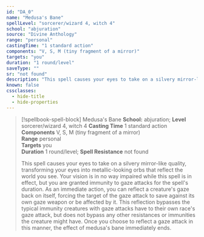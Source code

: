 ```yaml
---
id: "DA_0"
name: "Medusa's Bane"
spellLevel: "sorcerer/wizard 4, witch 4"
school: "abjuration"
source: "Divine Anthology"
range: "personal"
castingTime: "1 standard action"
components: "V, S, M (tiny fragment of a mirror)"
targets: "you"
duration: "1 round/level"
saveType: ""
sr: "not found"
description: "This spell causes your eyes to take on a silvery mirror-like quality, transforming your eyes into metallic-looking orbs that reflect the world you see. Your vision is in no way impaired while this spell is in effect, but you are granted immunity to gaze attacks for the spell's duration. As an immediate action, you can reflect a creature's gaze back on itself, forcing the target of the gaze attack to save against its own gaze weapon or be affected by it. This reflection bypasses the typical immunity creatures with gaze attacks have to their own race's gaze attack, but does not bypass any other resistances or immunities the creature might have. Once you choose to reflect a gaze attack in this manner, the effect of medusa's bane immediately ends."
known: false
cssclasses:
  - hide-title
  - hide-properties
---
```


> [!spellbook-spell-block] Medusa's Bane
> **School:** abjuration; **Level** sorcerer/wizard 4, witch 4
> **Casting Time** 1 standard action  
> **Components** V, S, M (tiny fragment of a mirror)  
> **Range** personal  
> **Targets** you  
> **Duration** 1 round/level; **Spell Resistance** not found
> 
> This spell causes your eyes to take on a silvery mirror-like quality, transforming your eyes into metallic-looking orbs that reflect the world you see. Your vision is in no way impaired while this spell is in effect, but you are granted immunity to gaze attacks for the spell's duration. As an immediate action, you can reflect a creature's gaze back on itself, forcing the target of the gaze attack to save against its own gaze weapon or be affected by it. This reflection bypasses the typical immunity creatures with gaze attacks have to their own race's gaze attack, but does not bypass any other resistances or immunities the creature might have. Once you choose to reflect a gaze attack in this manner, the effect of medusa's bane immediately ends.